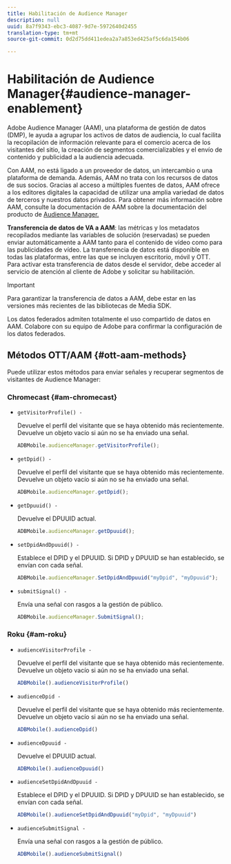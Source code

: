 ```yaml
---
title: Habilitación de Audience Manager
description: null
uuid: 8a7f9343-ebc3-4087-9d7e-5972640d2455
translation-type: tm+mt
source-git-commit: 0d2d75dd411edea2a7a853ed425af5c6da154b06

---
```



# Habilitación de Audience Manager{#audience-manager-enablement}

Adobe Audience Manager (AAM), una plataforma de gestión de datos (DMP), le ayuda a agrupar los activos de datos de audiencia, lo cual facilita la recopilación de información relevante para el comercio acerca de los visitantes del sitio, la creación de segmentos comercializables y el envío de contenido y publicidad a la audiencia adecuada.

Con AAM, no está ligado a un proveedor de datos, un intercambio o una plataforma de demanda. Además, AAM no trata con los recursos de datos de sus socios. Gracias al acceso a múltiples fuentes de datos, AAM ofrece a los editores digitales la capacidad de utilizar una amplia variedad de datos de terceros y nuestros datos privados. Para obtener más información sobre AAM, consulte la documentación de AAM sobre la documentación del producto de [Audience Manager.](https://docs-author.corp.adobe.com/content/help/en/audience-manager/user-guide/aam-home.html)

**Transferencia de datos de VA a AAM**: las métricas y los metadatos recopilados mediante las variables de solución (reservadas) se pueden enviar automáticamente a AAM tanto para el contenido de vídeo como para las publicidades de vídeo. La transferencia de datos está disponible en todas las plataformas, entre las que se incluyen escritorio, móvil y OTT. Para activar esta transferencia de datos desde el servidor, debe acceder al servicio de atención al cliente de Adobe y solicitar su habilitación.

>[!IMPORTANT]
>
>Para garantizar la transferencia de datos a AAM, debe estar en las versiones más recientes de las bibliotecas de Media SDK.

Los datos federados admiten totalmente el uso compartido de datos en AAM. Colabore con su equipo de Adobe para confirmar la configuración de los datos federados.

## Métodos OTT/AAM {#ott-aam-methods}

Puede utilizar estos métodos para enviar señales y recuperar segmentos de visitantes de Audience Manager:

### Chromecast {#am-chromecast}

* `getVisitorProfile() -`

   Devuelve el perfil del visitante que se haya obtenido más recientemente. Devuelve un objeto vacío si aún no se ha enviado una señal.

   ```js
   ADBMobile.audienceManager.getVisitorProfile();
   ```

* `getDpid() -`

   Devuelve el perfil del visitante que se haya obtenido más recientemente. Devuelve un objeto vacío si aún no se ha enviado una señal.

   ```js
   ADBMobile.audienceManager.getDpid();
   ```

* `getDpuuid() -`

   Devuelve el DPUUID actual.

   ```js
   ADBMobile.audienceManager.getDpuuid();
   ```

* `setDpidAndDpuuid() -`

   Establece el DPID y el DPUUID. Si DPID y DPUUID se han establecido, se envían con cada señal.

   ```js
   ADBMobile.audienceManager.SetDpidAndDpuuid("myDpid", "myDpuuid");
   ```

* `submitSignal() -`

   Envía una señal con rasgos a la gestión de público.

   ```js
   ADBMobile.audienceManager.SubmitSignal();
   ```

### Roku {#am-roku}

* `audienceVisitorProfile -`

   Devuelve el perfil del visitante que se haya obtenido más recientemente. Devuelve un objeto vacío si aún no se ha enviado una señal.

   ```js
   ADBMobile().audienceVisitorProfile()
   ```

* `audienceDpid -`

   Devuelve el perfil del visitante que se haya obtenido más recientemente. Devuelve un objeto vacío si aún no se ha enviado una señal.

   ```js
   ADBMobile().audienceDpid()
   ```

* `audienceDpuuid -`

   Devuelve el DPUUID actual.

   ```js
   ADBMobile().audienceDpuuid()
   ```

* `audienceSetDpidAndDpuuid -`

   Establece el DPID y el DPUUID. Si DPID y DPUUID se han establecido, se envían con cada señal.

   ```js
   ADBMobile().audienceSetDpidAndDpuuid("myDpid", "myDpuuid")
   ```

* `audienceSubmitSignal -`

   Envía una señal con rasgos a la gestión de público.

   ```js
   ADBMobile().audienceSubmitSignal()
   ```

